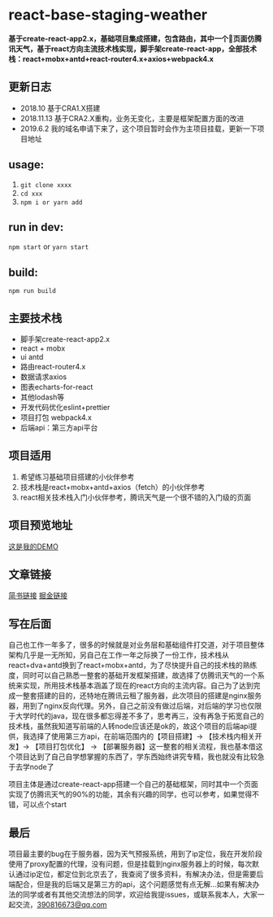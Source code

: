# react-base-staging-weather
**基于create-react-app2.x，基础项目集成搭建，包含路由，其中一个页面仿腾讯天气，基于react方向主流技术栈实现，脚手架create-react-app，全部技术栈：react+mobx+antd+react-router4.x+axios+webpack4.x**

## 更新日志
- 2018.10 基于CRA1.X搭建
- 2018.11.13 基于CRA2.X重构，业务无变化，主要是框架配置方面的改进
- 2019.6.2 我的域名申请下来了，这个项目暂时会作为主项目挂载，更新一下项目地址

## usage:
1. `git clone xxxx`
2. `cd xxx`
3. `npm i or yarn add`

## run in dev:
`npm start` or `yarn start`

## build:
`npm run build` 

## 主要技术栈
- 脚手架create-react-app2.x 
- react + mobx  
- ui antd 
- 路由react-router4.x
- 数据请求axios 
- 图表echarts-for-react
- 其他lodash等
- 开发代码优化eslint+prettier
- 项目打包 webpack4.x
- 后端api：第三方api平台

## 项目适用
1. 希望练习基础项目搭建的小伙伴参考
2. 技术栈是react+mobx+antd+axios（fetch）的小伙伴参考
3. react相关技术栈入门小伙伴参考，腾讯天气是一个很不错的入门级的页面

## 项目预览地址
[这是我的DEMO](http://www.ghyrecord.cn/)

## 文章链接
[简书链接](https://www.jianshu.com/p/2594409d570a)
[掘金链接](https://juejin.im/post/5bed31cae51d454a9c55171b)


## 写在后面
自己也工作一年多了，很多的时候就是对业务层和基础组件打交道，对于项目整体架构几乎是一无所知，另自己在工作一年之际换了一份工作，技术栈从react+dva+antd换到了react+mobx+antd，为了尽快提升自己的技术栈的熟练度，同时可以自己熟悉一整套的基础开发框架搭建，故选择了仿腾讯天气的一个系统来实现，所用技术栈基本涵盖了现在的react方向的主流内容。自己为了达到完成一整套搭建的目的，还特地在腾讯云租了服务器，此次项目的搭建是nginx服务器，用到了nginx反向代理。另外，自己之前没有做过后端，对后端的学习也仅限于大学时代的java，现在很多都忘得差不多了，思考再三，没有再急于拓宽自己的技术栈，虽然我知道写前端的人转node应该还是ok的，故这个项目的后端api提供，我选择了使用第三方api，在前端范围内的【项目搭建】-> 【技术栈内相关开发】-> 【项目打包优化】 -> 【部署服务器】这一整套的相关流程，我也基本借这个项目达到了自己自学想掌握的东西了，学东西始终讲究专精，我也就没有比较急于去学node了

项目主体是通过create-react-app搭建一个自己的基础框架，同时其中一个页面实现了仿腾讯天气的90%的功能，其余有兴趣的同学，也可以参考，如果觉得不错，可以点个start


## 最后
项目最主要的bug在于服务器，因为天气预报系统，用到了ip定位，我在开发阶段使用了proxy配置的代理，没有问题，但是挂载到nginx服务器上的时候，每次默认通过ip定位，都定位到北京去了，我查阅了很多资料，有解决办法，但是需要后端配合，但是我的后端又是第三方的api，这个问题感觉有点无解...如果有解决办法的同学或者有其他交流想法的同学，欢迎给我提issues，或联系我本人，大家一起交流，390816673@qq.com